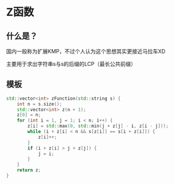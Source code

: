 # Z函数

## 什么是？

国内一般称为扩展KMP，不过个人认为这个思想其实更接近马拉车XD

主要用于求出字符串s与s的后缀的LCP（最长公共前缀）

## 模板

```cpp
std::vector<int> zFunction(std::string s) {
    int n = s.size();
    std::vector<int> z(n + 1);
    z[0] = n;
    for (int i = 1, j = 1; i < n; i++) {
        z[i] = std::max(0, std::min(j + z[j] - i, z[i - j]));
        while (i + z[i] < n && s[z[i]] == s[i + z[i]]) {
            z[i]++;
        }
        if (i + z[i] > j + z[j]) {
            j = i;
        }
    }
    return z;
}
```